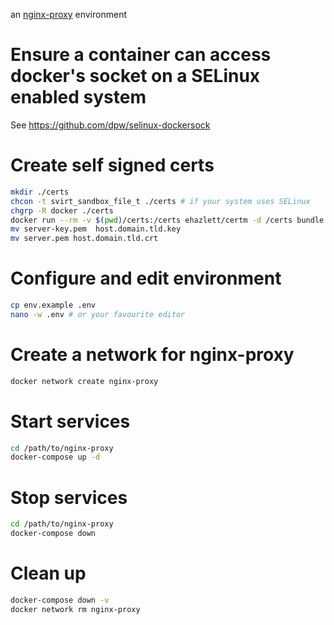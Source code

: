 an [nginx-proxy] environment

# Ensure a container can access docker's socket on a SELinux enabled system

See https://github.com/dpw/selinux-dockersock

# Create self signed certs

```bash
mkdir ./certs
chcon -t svirt_sandbox_file_t ./certs # if your system uses SELinux
chgrp -R docker ./certs
docker run --rm -v $(pwd)/certs:/certs ehazlett/certm -d /certs bundle generate -o=local --host localhost --host 127.0.0.1 --host host.domain.tld
mv server-key.pem  host.domain.tld.key
mv server.pem host.domain.tld.crt
```

# Configure and edit environment

```bash
cp env.example .env
nano -w .env # or your favourite editor
```

# Create a network for nginx-proxy 

```bash
docker network create nginx-proxy
```

# Start services

```bash
cd /path/to/nginx-proxy
docker-compose up -d
```

# Stop services

```bash
cd /path/to/nginx-proxy
docker-compose down
```

# Clean up

```bash
docker-compose down -v
docker network rm nginx-proxy
```

[nginx-proxy]: https://github.com/jwilder/nginx-proxy
